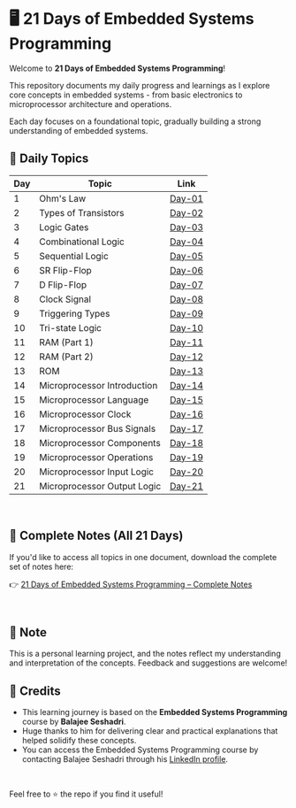 # 🖥️ 21 Days of Embedded Systems Programming

Welcome to **21 Days of Embedded Systems Programming**!  

This repository documents my daily progress and learnings as I explore core concepts in embedded systems - from basic electronics to microprocessor architecture and operations.

Each day focuses on a foundational topic, gradually building a strong understanding of embedded systems.

## 📅 Daily Topics

| Day | Topic                        | Link |
|-----|------------------------------|------|
| 1   | Ohm's Law                    | [Day-01](https://github.com/Sree-Vishnu-Varthini/21_Days_of_Embedded_Systems_Programming/blob/master/21%20Days%20of%20Embedded%20Systems%20Programming/Day-01.pdf) |
| 2   | Types of Transistors         | [Day-02](https://github.com/Sree-Vishnu-Varthini/21_Days_of_Embedded_Systems_Programming/blob/master/21%20Days%20of%20Embedded%20Systems%20Programming/Day-02.pdf) |
| 3   | Logic Gates                  | [Day-03](https://github.com/Sree-Vishnu-Varthini/21_Days_of_Embedded_Systems_Programming/blob/master/21%20Days%20of%20Embedded%20Systems%20Programming/Day-03.pdf) |
| 4   | Combinational Logic          | [Day-04](https://github.com/Sree-Vishnu-Varthini/21_Days_of_Embedded_Systems_Programming/blob/master/21%20Days%20of%20Embedded%20Systems%20Programming/Day-04.pdf) |
| 5   | Sequential Logic             | [Day-05](https://github.com/Sree-Vishnu-Varthini/21_Days_of_Embedded_Systems_Programming/blob/master/21%20Days%20of%20Embedded%20Systems%20Programming/Day-05.pdf) |
| 6   | SR Flip-Flop                 | [Day-06](https://github.com/Sree-Vishnu-Varthini/21_Days_of_Embedded_Systems_Programming/blob/master/21%20Days%20of%20Embedded%20Systems%20Programming/Day-06.pdf) |
| 7   | D Flip-Flop                  | [Day-07](https://github.com/Sree-Vishnu-Varthini/21_Days_of_Embedded_Systems_Programming/blob/master/21%20Days%20of%20Embedded%20Systems%20Programming/Day-07.pdf) |
| 8   | Clock Signal                 | [Day-08](https://github.com/Sree-Vishnu-Varthini/21_Days_of_Embedded_Systems_Programming/blob/master/21%20Days%20of%20Embedded%20Systems%20Programming/Day-08.pdf) |
| 9   | Triggering Types             | [Day-09](https://github.com/Sree-Vishnu-Varthini/21_Days_of_Embedded_Systems_Programming/blob/master/21%20Days%20of%20Embedded%20Systems%20Programming/Day-09.pdf) |
| 10  | Tri-state Logic              | [Day-10](https://github.com/Sree-Vishnu-Varthini/21_Days_of_Embedded_Systems_Programming/blob/master/21%20Days%20of%20Embedded%20Systems%20Programming/Day-10.pdf) |
| 11  | RAM (Part 1)                 | [Day-11](https://github.com/Sree-Vishnu-Varthini/21_Days_of_Embedded_Systems_Programming/blob/master/21%20Days%20of%20Embedded%20Systems%20Programming/Day-11.pdf) |
| 12  | RAM (Part 2)                 | [Day-12](https://github.com/Sree-Vishnu-Varthini/21_Days_of_Embedded_Systems_Programming/blob/master/21%20Days%20of%20Embedded%20Systems%20Programming/Day-12.pdf) |
| 13  | ROM                          | [Day-13](https://github.com/Sree-Vishnu-Varthini/21_Days_of_Embedded_Systems_Programming/blob/master/21%20Days%20of%20Embedded%20Systems%20Programming/Day-13.pdf) |
| 14  | Microprocessor Introduction  | [Day-14](https://github.com/Sree-Vishnu-Varthini/21_Days_of_Embedded_Systems_Programming/blob/master/21%20Days%20of%20Embedded%20Systems%20Programming/Day-14.pdf) |
| 15  | Microprocessor Language      | [Day-15](https://github.com/Sree-Vishnu-Varthini/21_Days_of_Embedded_Systems_Programming/blob/master/21%20Days%20of%20Embedded%20Systems%20Programming/Day-15.pdf) |
| 16  | Microprocessor Clock         | [Day-16](https://github.com/Sree-Vishnu-Varthini/21_Days_of_Embedded_Systems_Programming/blob/master/21%20Days%20of%20Embedded%20Systems%20Programming/Day-16.pdf) |
| 17  | Microprocessor Bus Signals   | [Day-17](https://github.com/Sree-Vishnu-Varthini/21_Days_of_Embedded_Systems_Programming/blob/master/21%20Days%20of%20Embedded%20Systems%20Programming/Day-17.pdf) |
| 18  | Microprocessor Components    | [Day-18](https://github.com/Sree-Vishnu-Varthini/21_Days_of_Embedded_Systems_Programming/blob/master/21%20Days%20of%20Embedded%20Systems%20Programming/Day-18.pdf) |
| 19  | Microprocessor Operations    | [Day-19](https://github.com/Sree-Vishnu-Varthini/21_Days_of_Embedded_Systems_Programming/blob/master/21%20Days%20of%20Embedded%20Systems%20Programming/Day-19.pdf) |
| 20  | Microprocessor Input Logic   | [Day-20](https://github.com/Sree-Vishnu-Varthini/21_Days_of_Embedded_Systems_Programming/blob/master/21%20Days%20of%20Embedded%20Systems%20Programming/Day-20.pdf) |
| 21  | Microprocessor Output Logic  | [Day-21](https://github.com/Sree-Vishnu-Varthini/21_Days_of_Embedded_Systems_Programming/blob/master/21%20Days%20of%20Embedded%20Systems%20Programming/Day-21.pdf) |

<br>

## 📘 Complete Notes (All 21 Days)

If you'd like to access all topics in one document, download the complete set of notes here:

👉 [21 Days of Embedded Systems Programming – Complete Notes](https://github.com/Sree-Vishnu-Varthini/21_Days_of_Embedded_Systems_Programming/blob/master/Complete%20Notes%20-%2021%20Days%20of%20Embedded%20Systems%20Programming/21%20Days%20of%20Embedded%20Systems%20Programming%20-%20Complete%20Notes.pdf)

<br>

## 📝 Note

This is a personal learning project, and the notes reflect my understanding and interpretation of the concepts. Feedback and suggestions are welcome!

## 🧠 Credits

- This learning journey is based on the **Embedded Systems Programming** course by **Balajee Seshadri**.  
- Huge thanks to him for delivering clear and practical explanations that helped solidify these concepts.
- You can access the Embedded Systems Programming course by contacting Balajee Seshadri through his [LinkedIn profile](https://in.linkedin.com/in/balajeeseshadri).

<br>

Feel free to ⭐ the repo if you find it useful!
